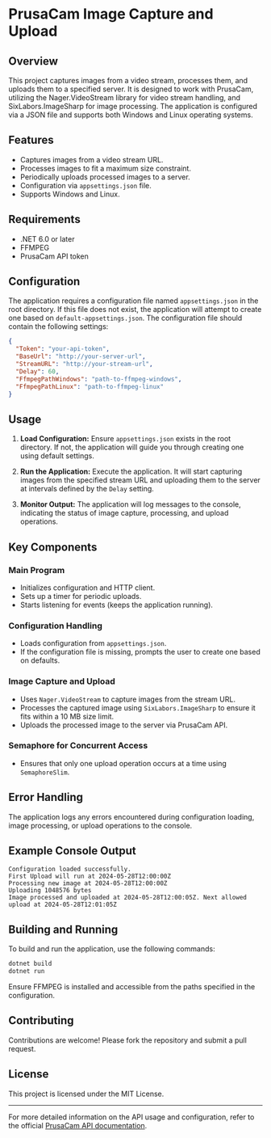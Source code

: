 # PrusaCam Image Capture and Upload

## Overview

This project captures images from a video stream, processes them, and uploads them to a specified server. It is designed to work with PrusaCam, utilizing the Nager.VideoStream library for video stream handling, and SixLabors.ImageSharp for image processing. The application is configured via a JSON file and supports both Windows and Linux operating systems.

## Features

- Captures images from a video stream URL.
- Processes images to fit a maximum size constraint.
- Periodically uploads processed images to a server.
- Configuration via `appsettings.json` file.
- Supports Windows and Linux.

## Requirements

- .NET 6.0 or later
- FFMPEG
- PrusaCam API token

## Configuration

The application requires a configuration file named `appsettings.json` in the root directory. If this file does not exist, the application will attempt to create one based on `default-appsettings.json`. The configuration file should contain the following settings:

```json
{
  "Token": "your-api-token",
  "BaseUrl": "http://your-server-url",
  "StreamURL": "http://your-stream-url",
  "Delay": 60,
  "FfmpegPathWindows": "path-to-ffmpeg-windows",
  "FfmpegPathLinux": "path-to-ffmpeg-linux"
}
```

## Usage

1. **Load Configuration:**
   Ensure `appsettings.json` exists in the root directory. If not, the application will guide you through creating one using default settings.

2. **Run the Application:**
   Execute the application. It will start capturing images from the specified stream URL and uploading them to the server at intervals defined by the `Delay` setting.

3. **Monitor Output:**
   The application will log messages to the console, indicating the status of image capture, processing, and upload operations.

## Key Components

### Main Program

- Initializes configuration and HTTP client.
- Sets up a timer for periodic uploads.
- Starts listening for events (keeps the application running).

### Configuration Handling

- Loads configuration from `appsettings.json`.
- If the configuration file is missing, prompts the user to create one based on defaults.

### Image Capture and Upload

- Uses `Nager.VideoStream` to capture images from the stream URL.
- Processes the captured image using `SixLabors.ImageSharp` to ensure it fits within a 10 MB size limit.
- Uploads the processed image to the server via PrusaCam API.

### Semaphore for Concurrent Access

- Ensures that only one upload operation occurs at a time using `SemaphoreSlim`.

## Error Handling

The application logs any errors encountered during configuration loading, image processing, or upload operations to the console.

## Example Console Output

```plaintext
Configuration loaded successfully.
First Upload will run at 2024-05-28T12:00:00Z
Processing new image at 2024-05-28T12:00:00Z
Uploading 1048576 bytes
Image processed and uploaded at 2024-05-28T12:00:05Z. Next allowed upload at 2024-05-28T12:01:05Z
```

## Building and Running

To build and run the application, use the following commands:

```bash
dotnet build
dotnet run
```

Ensure FFMPEG is installed and accessible from the paths specified in the configuration.

## Contributing

Contributions are welcome! Please fork the repository and submit a pull request.

## License

This project is licensed under the MIT License.

---

For more detailed information on the API usage and configuration, refer to the official [PrusaCam API documentation](https://example.com).
